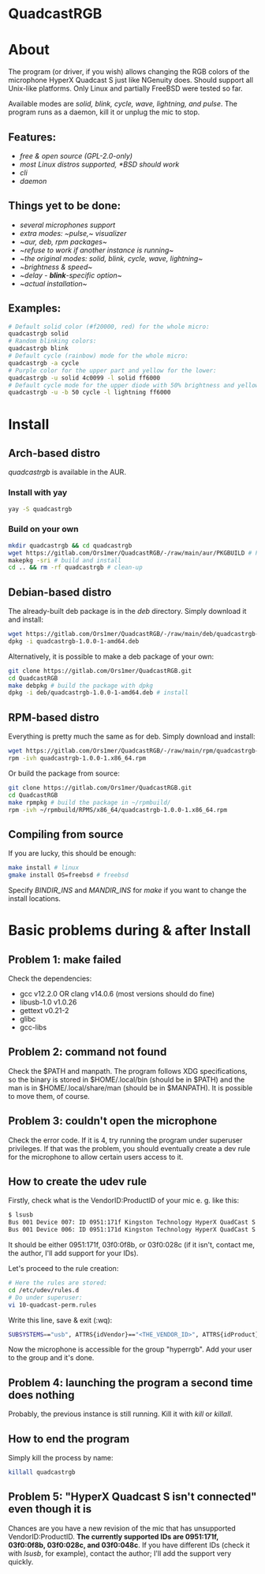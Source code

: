 # QuadcastRGB
# About
The program (or driver, if you wish) allows changing the RGB colors of the
microphone HyperX Quadcast S just like NGenuity does. Should support all
Unix-like platforms. Only Linux and partially FreeBSD were tested
so far.

Available modes are *solid, blink, cycle, wave, lightning, and pulse*. The
program runs as a daemon, kill it or unplug the mic to stop.

## Features:
- *free & open source (GPL-2.0-only)*
- *most Linux distros supported, \*BSD should work*
- *cli*
- *daemon*

## Things yet to be done:
- *several microphones support*
- *extra modes: ~pulse,~ visualizer*
- *~aur, deb, rpm packages~*
- *~refuse to work if another instance is running~*
- *~the original modes: solid, blink, cycle, wave, lightning~*
- *~brightness & speed~*
- *~delay - **blink**-specific option~*
- *~actual installation~*

## Examples:
```bash
# Default solid color (#f20000, red) for the whole micro:
quadcastrgb solid 
# Random blinking colors:
quadcastrgb blink
# Default cycle (rainbow) mode for the whole micro:
quadcastrgb -a cycle 
# Purple color for the upper part and yellow for the lower:
quadcastrgb -u solid 4c0099 -l solid ff6000 
# Default cycle mode for the upper diode with 50% brightness and yellow lightning for the lower:
quadcastrgb -u -b 50 cycle -l lightning ff6000 
```

# Install
## Arch-based distro
*quadcastrgb* is available in the AUR.
### Install with yay
```bash
yay -S quadcastrgb
```
### Build on your own
```bash
mkdir quadcastrgb && cd quadcastrgb
wget https://gitlab.com/Ors1mer/QuadcastRGB/-/raw/main/aur/PKGBUILD # PKGBUILD download
makepkg -sri # build and install
cd .. && rm -rf quadcastrgb # clean-up
```

## Debian-based distro
The already-built deb package is in the *deb* directory. Simply download it and
install:
```bash
wget https://gitlab.com/Ors1mer/QuadcastRGB/-/raw/main/deb/quadcastrgb-1.0.0-1-amd64.deb
dpkg -i quadcastrgb-1.0.0-1-amd64.deb
```
Alternatively, it is possible to make a deb package of your own:
```bash
git clone https://gitlab.com/Ors1mer/QuadcastRGB.git
cd QuadcastRGB
make debpkg # build the package with dpkg
dpkg -i deb/quadcastrgb-1.0.0-1-amd64.deb # install
```

## RPM-based distro
Everything is pretty much the same as for deb. Simply download and install:
```bash
wget https://gitlab.com/Ors1mer/QuadcastRGB/-/raw/main/rpm/quadcastrgb-1.0.0-1.x86_64.rpm
rpm -ivh quadcastrgb-1.0.0-1.x86_64.rpm
```
Or build the package from source:
```bash
git clone https://gitlab.com/Ors1mer/QuadcastRGB.git
cd QuadcastRGB
make rpmpkg # build the package in ~/rpmbuild/
rpm -ivh ~/rpmbuild/RPMS/x86_64/quadcastrgb-1.0.0-1.x86_64.rpm
```

## Compiling from source
If you are lucky, this should be enough:
```bash
make install # linux
gmake install OS=freebsd # freebsd
```
Specify *BINDIR_INS* and *MANDIR_INS* for *make* if you want to change the
install locations.

# Basic problems during & after Install
## Problem 1: make failed
Check the dependencies:  
 - gcc v12.2.0 OR clang v14.0.6 (most versions should do fine)
 - libusb-1.0 v1.0.26
 - gettext v0.21-2
 - glibc
 - gcc-libs

## Problem 2: command not found
Check the $PATH and manpath. The program follows XDG specifications, so the
binary is stored in $HOME/.local/bin (should be in $PATH) and the man is in
$HOME/.local/share/man (should be in $MANPATH). It is possible to move them,
of course.

## Problem 3: couldn't open the microphone
Check the error code. If it is 4, try running the program under superuser
privileges. If that was the problem, you should eventually create a dev rule
for the microphone to allow certain users access to it.

## How to create the udev rule
Firstly, check what is the VendorID:ProductID of your mic e. g. like this:
```bash
$ lsusb
Bus 001 Device 007: ID 0951:171f Kingston Technology HyperX QuadCast S # this is what you're looking for
Bus 001 Device 006: ID 0951:171d Kingston Technology HyperX QuadCast S
```
It should be either 0951:171f, 03f0:0f8b, or 03f0:028c (if it isn't, contact
me, the author, I'll add support for your IDs). 

Let's proceed to the rule creation:
```bash
# Here the rules are stored:
cd /etc/udev/rules.d 
# Do under superuser:
vi 10-quadcast-perm.rules 
```
Write this line, save & exit (:wq):
```bash
SUBSYSTEMS=="usb", ATTRS{idVendor}=="<THE_VENDOR_ID>", ATTRS{idProduct}=="<THE_PRODUCT_ID>", MODE="0660", GROUP="hyperrgb" 
```
Now the microphone is accessible for the group "hyperrgb". Add your user to the
group and it's done.

## Problem 4: launching the program a second time does nothing
Probably, the previous instance is still running. Kill it
with *kill* or *killall*.

## How to end the program
Simply kill the process by name:
```bash
killall quadcastrgb
```

## Problem 5: "HyperX Quadcast S isn't connected" even though it is
Chances are you have a new revision of the mic that has unsupported
VendorID:ProductID. **The currently supported IDs are 0951:171f, 03f0:0f8b, 
03f0:028c, and 03f0:048c**. If you have different IDs (check it with *lsusb*,
for example), contact the author; I'll add the support very quickly.

